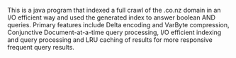 This is a java program that indexed a full crawl of the .co.nz domain in an I/O efficient way and used the generated index to answer boolean AND queries.
Primary features include Delta encoding and VarByte compression, Conjunctive Document-at-a-time query processing, I/O efficient indexing and query processing 
and LRU caching of results for more responsive frequent query results.
